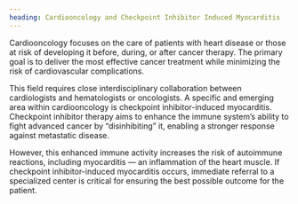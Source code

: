 ```yaml
---
heading: Cardiooncology and Checkpoint Inhibitor Induced Myocarditis
---
```


Cardiooncology focuses on the care of patients with heart disease or those at risk of developing it before, during, or after cancer therapy.
The primary goal is to deliver the most effective cancer treatment while minimizing the risk of cardiovascular complications.

This field requires close interdisciplinary collaboration between cardiologists and hematologists or oncologists.
A specific and emerging area within cardiooncology is checkpoint inhibitor-induced myocarditis.
Checkpoint inhibitor therapy aims to enhance the immune system’s ability to fight advanced cancer by “disinhibiting” it, enabling a stronger response against metastatic disease.

However, this enhanced immune activity increases the risk of autoimmune reactions, including myocarditis — an inflammation of the heart muscle.
If checkpoint inhibitor-induced myocarditis occurs, immediate referral to a specialized center is critical for ensuring the best possible outcome for the patient.
